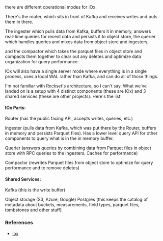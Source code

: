 there are different operational modes for IOx.

There's the router, which sits in front of Kafka and receives writes and puts them in there.

The ingester which pulls data from Kafka, buffers it in memory, answers real-time queries for recent data and persists it to object store, the querier which handles queries and mixes data from object store and ingesters,

and the compactor which takes the parquet files in object store and compacts them together to clear out any deletes and optimize data organization for query performance.

IOx will also have a single server mode where everything is in a single process, uses a local WAL rather than Kafka, and can do all of those things.


I'm not familiar with Rockset's architecture, so I can't say. What we've landed on is a setup with 4 distinct components (these are IOx) and 3 shared services (these are other projects). Here's the list:

#### IOx Parts:

Router (has the public facing API, accepts writes, queries, etc.)

Ingester (pulls data from Kafka, which was put there by the Router, buffers in memory and persists Parquet files). Has a lower level query API for other components to query what is in the in memory buffer.

Querier (answers queries by combining data from Parquet files in object store with RPC queries to the Ingesters. Caches for performance)

Compactor (rewrites Parquet files from object store to optimize for query performance and to remove deletes)

#### Shared Services:

Kafka (this is the write buffer)

Object storage (S3, Azure, Google)
Postgres (this keeps the catalog of metadata about buckets, measurements, field types, parquet files, tombstones and other stuff)

### References
* [iox](./iox.md)
